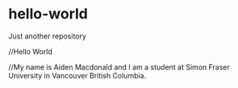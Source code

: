 # hello-world
Just another repository

//Hello World

//My name is Aiden Macdonald and I am a student at Simon Fraser University in Vancouver British Columbia.
